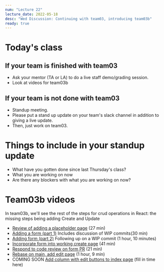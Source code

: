 ```yaml
---
num: "Lecture 22"
lecture_date: 2022-05-18
desc: "Wed Discussion: Continuing with team03, introducing team03b"
ready: true
---
```


# Today's class

## If your team is finished with team03

* Ask your mentor (TA or LA) to do a live staff demo/grading session.
* Look at videos for team03b

## If your team is not done with team03

* Standup meeting. 
* Please put a stand up update on your team's slack channel in addition to giving a live update.
* Then, just work on team03. 

# Things to include in your standup update

* What have you gotten done since last Thursday's class?
* What you are working on now
* Are there any blockers with what you are working on now?



# Team03b videos

In team03b, we'll see the rest of the steps for crud operations in React: the missing steps being adding Create and Update

* [Review of adding a placeholder page](https://gauchocast.hosted.panopto.com/Panopto/Pages/Viewer.aspx?id=db114e24-092a-40f6-a27b-ae98015c4c89) (27 min)
* [Adding a form (part 1)](https://gauchocast.hosted.panopto.com/Panopto/Pages/Viewer.aspx?id=6fd8bf45-02a2-4307-8968-ae99017d7f38) Includes discussion of WIP commits(30 min)
* [Adding form (part 2)](https://gauchocast.hosted.panopto.com/Panopto/Pages/Viewer.aspx?id=435757bd-48f9-4364-8412-ae99017ee0f1) Following up on a WIP commit (1 hour, 10 minutes)
* [Incorporate form into working create page](https://gauchocast.hosted.panopto.com/Panopto/Pages/Viewer.aspx?id=9a4212ad-1f83-4df2-b034-ae9a011cb45d)  (41 min)
* [Respond to code review on form PR](https://gauchocast.hosted.panopto.com/Panopto/Pages/Viewer.aspx?id=120a3583-6903-4d0f-b68b-ae9a011be307) (21 min)
* [Rebase on main, add edit page](https://gauchocast.hosted.panopto.com/Panopto/Pages/Viewer.aspx?id=87fc899a-f57d-4c51-9daa-ae9a013ef71d) (1 hour, 9 min)
* COMING SOON [Add column with edit buttons to index page](/) (fill in time here)
